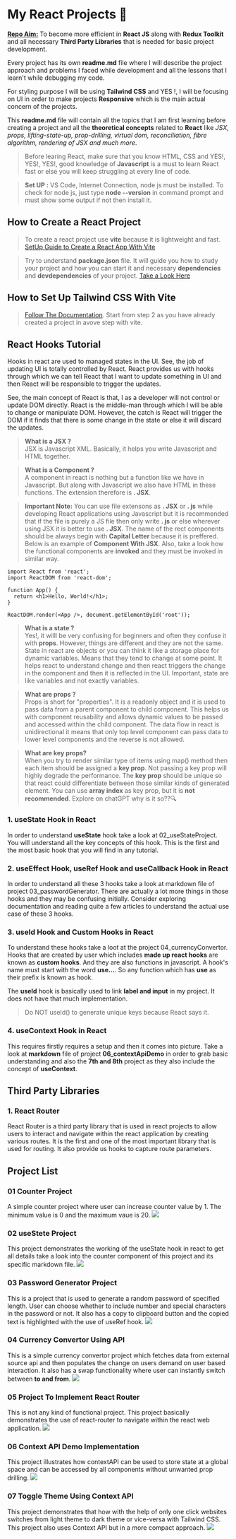 # My React Projects 🥳

<u>**Repo Aim:**</u> To become more efficient in **React JS** along with **Redux Toolkit** and all necessary **Third Party Libraries** that is needed for basic project development.

Every project has its own **readme.md** file where I will describe the project approach and problems I faced while development and all the lessons that I learn't while debugging my code.

For styling purpose I will be using **Tailwind CSS** and YES !, I will be focusing on UI in order to make projects **Responsive** which is the main actual concern of the projects.

This **readme.md** file will contain all the topics that I am first learning before creating a project and all the **theoretical concepts** related to **React** like _JSX, props, lifting-state-up, prop-drilling, virtual dom, reconciliation, fibre algorithm, rendering of JSX and much more_.

> Before learing React, make sure that you know HTML, CSS and YES!, YES!, YES!, good knowledge of **Javascript** is a must to learn React fast or else you will keep struggling at every line of code.

> **Set UP :** VS Code, Internet Connection, node js must be installed. To check for node js, just type **node --version** in command prompt and must show some output if not then install it.

## How to Create a React Project

> To create a react project use **vite** because it is lightweight and fast. <br/> [SetUp Guide to Create a React App With Vite](https://v3.vitejs.dev/guide/)

> Try to understand **package.json** file. It will guide you how to study your project and how you can start it and necessary **dependencies** and **devdependencies** of your project. [Take a Look Here](https://www.geeksforgeeks.org/beginners-guide-to-package-json/)

## How to Set Up Tailwind CSS With Vite

> [Follow The Documentation](https://tailwindcss.com/docs/guides/vite). Start from step 2 as you have already created a project in avove step with vite.

## React Hooks Tutorial

Hooks in react are used to managed states in the UI. See, the job of updating UI is totally controlled by React. React provides us with hooks through which we can tell React that I want to update something in UI and then React will be responsible to trigger the updates.

See, the main concept of React is that, I as a developer will not control or update DOM directly. React is the middle-man through which I will be able to change or manipulate DOM. However, the catch is React will trigger the DOM if it finds that there is some change in the state or else it will discard the updates.

> **What is a JSX ?** <br/>
> JSX is Javascript XML. Basically, it helps you write Javascript and HTML together.

> **What is a Component ?** <br/>
> A component in react is nothing but a function like we have in Javascript. But along with Javascript we also have HTML in these functions. The extension therefore is **. JSX**.

> **Important Note:** You can use file extensons as **. JSX** or **. js** while developing React applications using Javascript but it is recommended that if the file is purely a JS file then only write **. js** or else wherever using JSX it is better to use **. JSX**. The name of the rect components should be always begin with **Capital Letter** because it is preffered. Below is an example of **Component With JSX**. Also, take a look how the functional components are **invoked** and they must be invoked in similar way.

```JSX
import React from 'react';
import ReactDOM from 'react-dom';

function App() {
  return <h1>Hello, World!</h1>;
}

ReactDOM.render(<App />, document.getElementById('root'));

```

> **What is a state ?** <br/>
> Yes!, it willl be very confusing for beginners and often they confuse it with **props**. However, things are different and they are not the same. State in react are objects or you can think it like a storage place for dynamic variables. Means that they tend to change at some point. It helps react to understand change and then react triggers the change in the component and then it is reflected in the UI. Important, state are like variables and not exactly variables.

> **What are props ?** <br/>
> Props is short for "properties". It is a readonly object and it is used to pass data from a parent component to child component. This helps us with component reusability and allows dynamic values to be passed and accessed within the child component. The data flow in react is unidirectional it means that only top level component can pass data to lower level components and the reverse is not allowed.

> **What are key props?** <br/>
> When you try to render similar type of items using map() method then each item should be assigned a **key prop**. Not passing a key prop will highly degrade the performance. The **key prop** should be unique so that react could differentiate between those similar kinds of generated element. You can use **array index** as key prop, but it is **not recommended**. Explore on chatGPT why is it so??🔍

### 1. useState Hook in React

In order to understand **useState** hook take a look at 02_useStateProject. You will understand all the key concepts of this hook. This is the first and the most basic hook that you will find in any tutorial.

### 2. useEffect Hook, useRef Hook and useCallback Hook in React

In order to understand all these 3 hooks take a look at markdown file of project 03_passwordGenerator. There are actually a lot more things in those hooks and they may be confusing initially. Consider exploring documentation and reading quite a few articles to understand the actual use case of these 3 hooks.

### 3. useId Hook and Custom Hooks in React

To understand these hooks take a loot at the project 04_currencyConvertor. Hooks that are created by user which includes **made up react hooks** are known as **custom hooks**. And they are also functions in javascript. A hook's name must start with the word **use...**. So any function which has **use** as their prefix is known as hook.

The **useId** hook is basically used to link **label and input** in my project. It does not have that much implementation.

> Do NOT useId() to generate unique keys because React says it.

### 4. useContext Hook in React

This requires firstly requires a setup and then it comes into picture. Take a look at **markdown** file of project **06_contextApiDemo** in order to grab basic understanding and also the **7th and 8th** project as they also include the concept of **useContext**.

## Third Party Libraries

### 1. React Router

React Router is a third party library that is used in react projects to allow users to interact and navigate within the react application by creating various routes. It is the first and one of the most important library that is used for routing. It also provide us hooks to capture route parameters.

## Project List

### 01 Counter Project

A simple counter project where user can increase counter value by 1. The minimum value is 0 and the maximum vaue is 20.
<img src="./00_Projects_ScreenShots/project1.png" />

### 02 useStete Project

This project demonstrates the working of the useState hook in react to get all details take a look into the counter component of this project and its specific markdown file.
<img src="./00_Projects_ScreenShots/project2.png" />

### 03 Password Generator Project

This is a project that is used to generate a random password of specified length. User can choose whether to include number and special characters in the password or not. It also has a copy to clipboard button and the copied text is highlighted with the use of useRef hook.
<img src="./00_Projects_ScreenShots/project3.png" />

### 04 Currency Convertor Using API

This is a simple currency convertor project which fetches data from external source api and then populates the change on users demand on user based interaction. It also has a swap functionality where user can instantly switch between **to and from**.
<img src="./00_Projects_ScreenShots/project4.png" />

### 05 Project To Implement React Router

This is not any kind of functional project. This project basically demonstrates the use of react-router to navigate within the react web application.
<img src="./00_Projects_ScreenShots/project5.png" />

### 06 Context API Demo Implementation

This project illustrates how contextAPI can be used to store state at a global space and can be accessed by all components without unwanted prop drilling.
<img src="./00_Projects_ScreenShots/project6.png" />

### 07 Toggle Theme Using Context API

This project demonstrates that how with the help of only one click websites switches from light theme to dark theme or vice-versa with Tailwind CSS. This project also uses Context API but in a more compact approach.
<img src="./00_Projects_ScreenShots/project7.png" />
